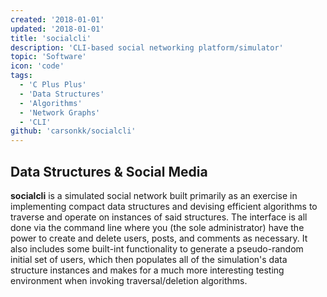 ```yaml
---
created: '2018-01-01'
updated: '2018-01-01'
title: 'socialcli'
description: 'CLI-based social networking platform/simulator'
topic: 'Software'
icon: 'code'
tags:
  - 'C Plus Plus'
  - 'Data Structures'
  - 'Algorithms'
  - 'Network Graphs'
  - 'CLI'
github: 'carsonkk/socialcli'
---
```


## Data Structures & Social Media

**socialcli** is a simulated social network built primarily as an exercise in implementing compact data structures and devising efficient algorithms to traverse and operate on instances of said structures. The interface is all done via the command line where you (the sole administrator) have the power to create and delete users, posts, and comments as necessary. It also includes some built-int functionality to generate a pseudo-random initial set of users, which then populates all of the simulation's data structure instances and makes for a much more interesting testing environment when invoking traversal/deletion algorithms.
